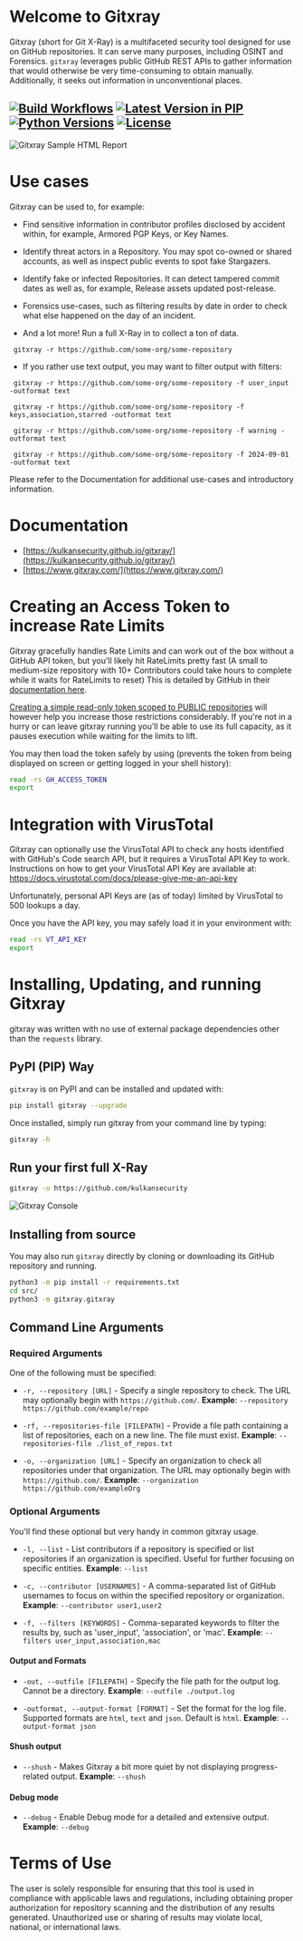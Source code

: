 # Welcome to Gitxray 
Gitxray (short for Git X-Ray) is a multifaceted security tool designed for use on GitHub repositories. It can serve many purposes, including OSINT and Forensics. `gitxray` leverages public GitHub REST APIs to gather information that would otherwise be very time-consuming to obtain manually. Additionally, it seeks out information in unconventional places.

[![Build Workflows](https://github.com/kulkansecurity/gitxray/actions/workflows/ci.yml/badge.svg?branch=main)](https://github.com/kulkansecurity/gitxray) [![Latest Version in PIP](https://img.shields.io/pypi/v/gitxray.svg)](https://pypi.org/project/gitxray) [![Python Versions](https://img.shields.io/pypi/pyversions/gitxray.svg)](https://pypi.org/project/gitxray) [![License](https://img.shields.io/pypi/l/gitxray.svg)](https://github.com/kulkansecurity/gitxray/blob/main/LICENSE) 
--- 
![Gitxray Sample HTML Report](https://kulkansecurity.github.io/gitxray/images/html_report_gitxray.png?ts=42 "Gitxray Sample HTML Report")
<div style="clear: both;"></div>

# Use cases
Gitxray can be used to, for example:

- Find sensitive information in contributor profiles disclosed by accident within, for example, Armored PGP Keys, or Key Names.

- Identify threat actors in a Repository. You may spot co-owned or shared accounts, as well as inspect public events to spot fake Stargazers.

- Identify fake or infected Repositories. It can detect tampered commit dates as well as, for example, Release assets updated post-release.

- Forensics use-cases, such as filtering results by date in order to check what else happened on the day of an incident.

- And a lot more! Run a full X-Ray in to collect a ton of data.

` gitxray -r https://github.com/some-org/some-repository`

- If you rather use text output, you may want to filter output with filters:

` gitxray -r https://github.com/some-org/some-repository -f user_input -outformat text`

` gitxray -r https://github.com/some-org/some-repository -f keys,association,starred -outformat text`

` gitxray -r https://github.com/some-org/some-repository -f warning -outformat text`

` gitxray -r https://github.com/some-org/some-repository -f 2024-09-01 -outformat text`

Please refer to the Documentation for additional use-cases and introductory information.

# Documentation
- [https://kulkansecurity.github.io/gitxray/](https://kulkansecurity.github.io/gitxray/)
- [https://www.gitxray.com/](https://www.gitxray.com/)

# Creating an Access Token to increase Rate Limits

Gitxray gracefully handles Rate Limits and can work out of the box without a GitHub API token, but you'll likely hit RateLimits pretty fast (A small to medium-size repository with 10+ Contributors could take hours to complete while it waits for RateLimits to reset) This is detailed by GitHub in their [documentation here](https://docs.github.com/en/rest/using-the-rest-api/rate-limits-for-the-rest-api?apiVersion=2022-11-28#primary-rate-limit-for-unauthenticated-users). 

[Creating a simple read-only token scoped to PUBLIC repositories](https://docs.github.com/en/authentication/keeping-your-account-and-data-secure/managing-your-personal-access-tokens#creating-a-fine-grained-personal-access-token) will however help you increase those restrictions considerably. If you're not in a hurry or can leave gitxray running you'll be able to use its full capacity, as it pauses execution while waiting for the limits to lift.

You may then load the token safely by using (prevents the token from being displayed on screen or getting logged in your shell history):

```bash
read -rs GH_ACCESS_TOKEN
export
```
# Integration with VirusTotal

Gitxray can optionally use the VirusTotal API to check any hosts identified with GitHub's Code search API, but it requires a VirusTotal API Key to work. Instructions on how to get your VirusTotal API Key are available at: https://docs.virustotal.com/docs/please-give-me-an-api-key

Unfortunately, personal API Keys are (as of today) limited by VirusTotal to 500 lookups a day.

Once you have the API key, you may safely load it in your environment with:

```bash
read -rs VT_API_KEY
export
```
# Installing, Updating, and running Gitxray

gitxray was written with no use of external package dependencies other than the `requests` library.

## PyPI (PIP) Way

`gitxray` is on PyPI and can be installed and updated with:

```bash
pip install gitxray --upgrade
```

Once installed, simply run gitxray from your command line by typing:
```bash
gitxray -h
```

## Run your first full X-Ray
```bash
gitxray -o https://github.com/kulkansecurity
```

![Gitxray Console](https://kulkansecurity.github.io/gitxray/images/console_gitxray.png "Gitxray Console") 
<div style="clear: both;"></div>

## Installing from source

You may also run `gitxray` directly by cloning or downloading its GitHub repository and running.

```bash
python3 -m pip install -r requirements.txt
cd src/
python3 -m gitxray.gitxray
```

## Command Line Arguments

### Required Arguments

One of the following must be specified:

* `-r, --repository [URL]` - Specify a single repository to check. The URL may optionally begin with `https://github.com/`. **Example**: `--repository https://github.com/example/repo`

* `-rf, --repositories-file [FILEPATH]` - Provide a file path containing a list of repositories, each on a new line. The file must exist. **Example**: `--repositories-file ./list_of_repos.txt`

* `-o, --organization [URL]` - Specify an organization to check all repositories under that organization. The URL may optionally begin with `https://github.com/`. **Example**: `--organization https://github.com/exampleOrg`

### Optional Arguments

You'll find these optional but very handy in common gitxray usage.

- `-l, --list` - List contributors if a repository is specified or list repositories if an organization is specified. Useful for further focusing on specific entities. **Example**: `--list`

- `-c, --contributor [USERNAMES]` - A comma-separated list of GitHub usernames to focus on within the specified repository or organization. **Example**: `--contributor user1,user2`

- `-f, --filters [KEYWORDS]` - Comma-separated keywords to filter the results by, such as 'user_input', 'association', or 'mac'. **Example**: `--filters user_input,association,mac`

#### Output and Formats

- `-out, --outfile [FILEPATH]` - Specify the file path for the output log. Cannot be a directory. **Example**: `--outfile ./output.log`

- `-outformat, --output-format [FORMAT]` - Set the format for the log file. Supported formats are `html`, `text` and `json`. Default is `html`. **Example**: `--output-format json`

#### Shush output

- `--shush` - Makes Gitxray a bit more quiet by not displaying progress-related output. **Example**: `--shush`

#### Debug mode

- `--debug` - Enable Debug mode for a detailed and extensive output. **Example**: `--debug`
  
# Terms of Use

The user is solely responsible for ensuring that this tool is used in compliance with applicable laws and regulations, including obtaining proper authorization for repository scanning and the distribution of any results generated. Unauthorized use or sharing of results may violate local, national, or international laws.

